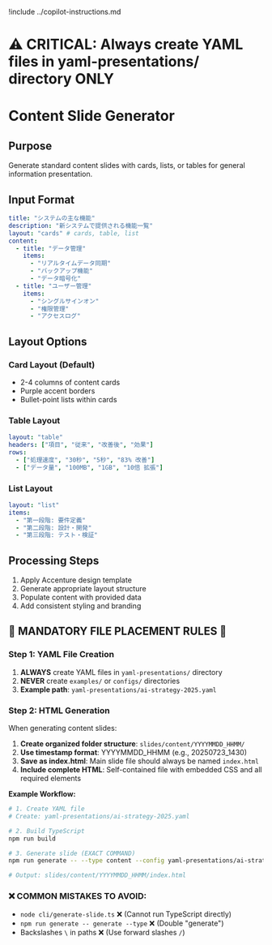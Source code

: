!include ../copilot-instructions.md

# ⚠️ CRITICAL: Always create YAML files in yaml-presentations/ directory ONLY

# Content Slide Generator

## Purpose
Generate standard content slides with cards, lists, or tables for general information presentation.

## Input Format

```yaml
title: "システムの主な機能"
description: "新システムで提供される機能一覧"
layout: "cards" # cards, table, list
content:
  - title: "データ管理"
    items:
      - "リアルタイムデータ同期"
      - "バックアップ機能"
      - "データ暗号化"
  - title: "ユーザー管理"
    items:
      - "シングルサインオン"
      - "権限管理"
      - "アクセスログ"
```

## Layout Options

### Card Layout (Default)
- 2-4 columns of content cards
- Purple accent borders
- Bullet-point lists within cards

### Table Layout
```yaml
layout: "table"
headers: ["項目", "従来", "改善後", "効果"]
rows:
  - ["処理速度", "30秒", "5秒", "83% 改善"]
  - ["データ量", "100MB", "1GB", "10倍 拡張"]
```

### List Layout
```yaml
layout: "list"
items:
  - "第一段階: 要件定義"
  - "第二段階: 設計・開発"
  - "第三段階: テスト・検証"
```

## Processing Steps
1. Apply Accenture design template
2. Generate appropriate layout structure
3. Populate content with provided data
4. Add consistent styling and branding

## 🚨 MANDATORY FILE PLACEMENT RULES 🚨

### Step 1: YAML File Creation
1. **ALWAYS** create YAML files in `yaml-presentations/` directory
2. **NEVER** create `examples/` or `configs/` directories
3. **Example path**: `yaml-presentations/ai-strategy-2025.yaml`

### Step 2: HTML Generation
When generating content slides:
1. **Create organized folder structure**: `slides/content/YYYYMMDD_HHMM/`
2. **Use timestamp format**: YYYYMMDD_HHMM (e.g., 20250723_1430)
3. **Save as index.html**: Main slide file should always be named `index.html`
4. **Include complete HTML**: Self-contained file with embedded CSS and all required elements

**Example Workflow:**
```bash
# 1. Create YAML file
# Create: yaml-presentations/ai-strategy-2025.yaml

# 2. Build TypeScript
npm run build

# 3. Generate slide (EXACT COMMAND)
npm run generate -- --type content --config yaml-presentations/ai-strategy-2025.yaml

# Output: slides/content/YYYYMMDD_HHMM/index.html
```

### ❌ COMMON MISTAKES TO AVOID:
- `node cli/generate-slide.ts` ❌ (Cannot run TypeScript directly)
- `npm run generate -- generate --type` ❌ (Double "generate")
- Backslashes `\` in paths ❌ (Use forward slashes `/`)